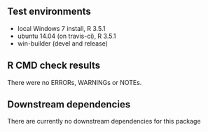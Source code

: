 ## Test environments
* local Windows 7 install, R 3.5.1
* ubuntu 14.04 (on travis-ci), R 3.5.1
* win-builder (devel and release)

## R CMD check results
There were no ERRORs, WARNINGs or NOTEs.

## Downstream dependencies
There are currently no downstream dependencies for this package
